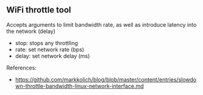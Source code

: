 ## WiFi throttle tool

Accepts arguments to limit bandwidth rate, as well as introduce latency into the network (delay)

- stop:  stops any throttling
- rate:  set network rate (bps)
- delay: set network delay (ms)

References:
- https://github.com/markkolich/blog/blob/master/content/entries/slowdown-throttle-bandwidth-linux-network-interface.md
